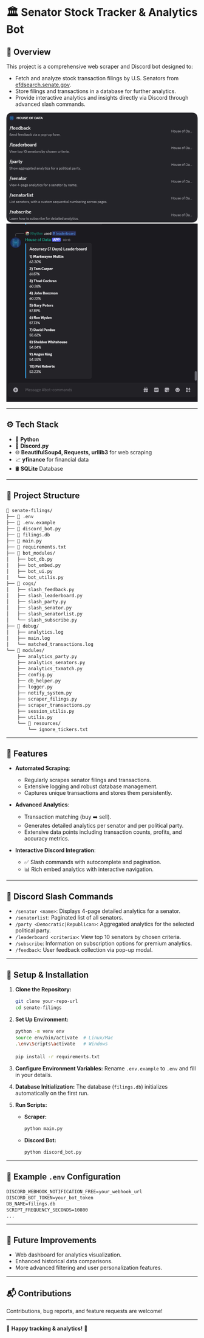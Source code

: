 # 🏛️ Senator Stock Tracker & Analytics Bot

## 📌 Overview

This project is a comprehensive web scraper and Discord bot designed to:
- Fetch and analyze stock transaction filings by U.S. Senators from [efdsearch.senate.gov](https://efdsearch.senate.gov).
- Store filings and transactions in a database for further analytics.
- Provide interactive analytics and insights directly via Discord through advanced slash commands.

![List of Discord slash commands](assets/slash-list.png)
![Demo of Discord slash commands](assets/slash-demo.gif)

---

## ⚙️ Tech Stack
- 🐍 **Python**
- 💬 **Discord.py**
- 🌐 **BeautifulSoup4, Requests, urllib3** for web scraping
- 📈 **yfinance** for financial data
- 🛢️ **SQLite** Database

---

## 📂 Project Structure
```
📁 senate-filings/
├── 📄 .env
├── 📄 .env.example
├── 📄 discord_bot.py
├── 📄 filings.db
├── 📄 main.py
├── 📄 requirements.txt
├── 📁 bot_modules/
│   ├── bot_db.py
│   ├── bot_embed.py
│   ├── bot_ui.py
│   └── bot_utilis.py
├── 📁 cogs/
│   ├── slash_feedback.py
│   ├── slash_leaderboard.py
│   ├── slash_party.py
│   ├── slash_senator.py
│   ├── slash_senatorlist.py
│   └── slash_subscribe.py
├── 📁 debug/
│   ├── analytics.log
│   ├── main.log
│   └── matched_transactions.log
└── 📁 modules/
    ├── analytics_party.py
    ├── analytics_senators.py
    ├── analytics_txmatch.py
    ├── config.py
    ├── db_helper.py
    ├── logger.py
    ├── notify_system.py
    ├── scraper_filings.py
    ├── scraper_transactions.py
    ├── session_utilis.py
    ├── utilis.py
    └── 📁 resources/
        └── ignore_tickers.txt
```

---

## 🚀 Features

- **Automated Scraping**:
  - Regularly scrapes senator filings and transactions.
  - Extensive logging and robust database management.
  - Captures unique transactions and stores them persistently.

- **Advanced Analytics**:
  - Transaction matching (buy ➡️ sell).
  - Generates detailed analytics per senator and per political party.
  - Extensive data points including transaction counts, profits, and accuracy metrics.

- **Interactive Discord Integration**:
  - ✅ Slash commands with autocomplete and pagination.
  - 📊 Rich embed analytics with interactive navigation.

---

## 🤖 Discord Slash Commands

- `/senator <name>`: Displays 4-page detailed analytics for a senator.
- `/senatorlist`: Paginated list of all senators.
- `/party <Democratic|Republican>`: Aggregated analytics for the selected political party.
- `/leaderboard <criteria>`: View top 10 senators by chosen criteria.
- `/subscribe`: Information on subscription options for premium analytics.
- `/feedback`: User feedback collection via pop-up modal.

---

## 🔧 Setup & Installation

1. **Clone the Repository:**
   ```bash
   git clone your-repo-url
   cd senate-filings
   ```

2. **Set Up Environment:**
   ```bash
   python -m venv env
   source env/bin/activate  # Linux/Mac
   .\env\Scripts\activate   # Windows

   pip install -r requirements.txt
   ```

3. **Configure Environment Variables:**
   Rename `.env.example` to `.env` and fill in your details.

4. **Database Initialization:**
   The database (`filings.db`) initializes automatically on the first run.

5. **Run Scripts:**
   - **Scraper:**
     ```bash
     python main.py
     ```

   - **Discord Bot:**
     ```bash
     python discord_bot.py
     ```

---

## 🌟 Example `.env` Configuration

```env
DISCORD_WEBHOOK_NOTIFICATION_FREE=your_webhook_url
DISCORD_BOT_TOKEN=your_bot_token
DB_NAME=filings.db
SCRIPT_FREQUENCY_SECONDS=10800
...
```

---

## 🎯 Future Improvements
- Web dashboard for analytics visualization.
- Enhanced historical data comparisons.
- More advanced filtering and user personalization features.

---

## 📬 Contributions
Contributions, bug reports, and feature requests are welcome!

---

🌟 **Happy tracking & analytics!** 🌟

